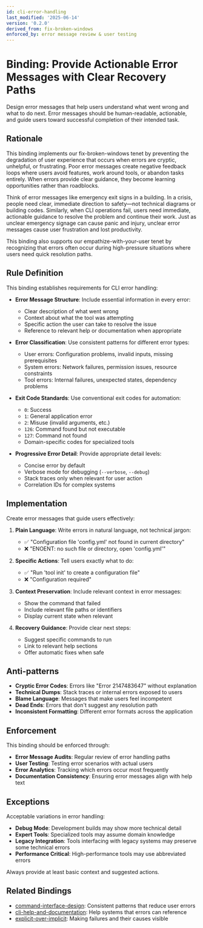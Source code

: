 ```yaml
---
id: cli-error-handling
last_modified: '2025-06-14'
version: '0.2.0'
derived_from: fix-broken-windows
enforced_by: error message review & user testing
---
```

# Binding: Provide Actionable Error Messages with Clear Recovery Paths

Design error messages that help users understand what went wrong and what to do next. Error messages should be human-readable, actionable, and guide users toward successful completion of their intended task.

## Rationale

This binding implements our fix-broken-windows tenet by preventing the degradation of user experience that occurs when errors are cryptic, unhelpful, or frustrating. Poor error messages create negative feedback loops where users avoid features, work around tools, or abandon tasks entirely. When errors provide clear guidance, they become learning opportunities rather than roadblocks.

Think of error messages like emergency exit signs in a building. In a crisis, people need clear, immediate direction to safety—not technical diagrams or building codes. Similarly, when CLI operations fail, users need immediate, actionable guidance to resolve the problem and continue their work. Just as unclear emergency signage can cause panic and injury, unclear error messages cause user frustration and lost productivity.

This binding also supports our empathize-with-your-user tenet by recognizing that errors often occur during high-pressure situations where users need quick resolution paths.

## Rule Definition

This binding establishes requirements for CLI error handling:

- **Error Message Structure**: Include essential information in every error:
  - Clear description of what went wrong
  - Context about what the tool was attempting
  - Specific action the user can take to resolve the issue
  - Reference to relevant help or documentation when appropriate

- **Error Classification**: Use consistent patterns for different error types:
  - User errors: Configuration problems, invalid inputs, missing prerequisites
  - System errors: Network failures, permission issues, resource constraints
  - Tool errors: Internal failures, unexpected states, dependency problems

- **Exit Code Standards**: Use conventional exit codes for automation:
  - `0`: Success
  - `1`: General application error
  - `2`: Misuse (invalid arguments, etc.)
  - `126`: Command found but not executable
  - `127`: Command not found
  - Domain-specific codes for specialized tools

- **Progressive Error Detail**: Provide appropriate detail levels:
  - Concise error by default
  - Verbose mode for debugging (`--verbose`, `--debug`)
  - Stack traces only when relevant for user action
  - Correlation IDs for complex systems

## Implementation

Create error messages that guide users effectively:

1. **Plain Language**: Write errors in natural language, not technical jargon:
   - ✅ "Configuration file 'config.yml' not found in current directory"
   - ❌ "ENOENT: no such file or directory, open 'config.yml'"

2. **Specific Actions**: Tell users exactly what to do:
   - ✅ "Run 'tool init' to create a configuration file"
   - ❌ "Configuration required"

3. **Context Preservation**: Include relevant context in error messages:
   - Show the command that failed
   - Include relevant file paths or identifiers
   - Display current state when relevant

4. **Recovery Guidance**: Provide clear next steps:
   - Suggest specific commands to run
   - Link to relevant help sections
   - Offer automatic fixes when safe

## Anti-patterns

- **Cryptic Error Codes**: Errors like "Error 2147483647" without explanation
- **Technical Dumps**: Stack traces or internal errors exposed to users
- **Blame Language**: Messages that make users feel incompetent
- **Dead Ends**: Errors that don't suggest any resolution path
- **Inconsistent Formatting**: Different error formats across the application

## Enforcement

This binding should be enforced through:

- **Error Message Audits**: Regular review of error handling paths
- **User Testing**: Testing error scenarios with actual users
- **Error Analytics**: Tracking which errors occur most frequently
- **Documentation Consistency**: Ensuring error messages align with help text

## Exceptions

Acceptable variations in error handling:

- **Debug Mode**: Development builds may show more technical detail
- **Expert Tools**: Specialized tools may assume domain knowledge
- **Legacy Integration**: Tools interfacing with legacy systems may preserve some technical errors
- **Performance Critical**: High-performance tools may use abbreviated errors

Always provide at least basic context and suggested actions.

## Related Bindings

- [command-interface-design](../../docs/bindings/categories/cli/command-interface-design.md): Consistent patterns that reduce user errors
- [cli-help-and-documentation](../../docs/bindings/categories/cli/cli-help-and-documentation.md): Help systems that errors can reference
- [explicit-over-implicit](../../core/explicit-over-implicit.md): Making failures and their causes visible
